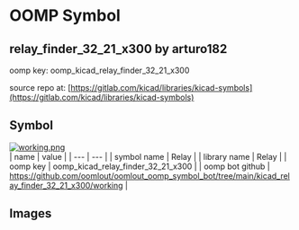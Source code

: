 # OOMP Symbol  
## relay_finder_32_21_x300  by arturo182  
  
oomp key: oomp_kicad_relay_finder_32_21_x300  
  
source repo at: [https://gitlab.com/kicad/libraries/kicad-symbols](https://gitlab.com/kicad/libraries/kicad-symbols)  
## Symbol  
  
[![working.png](working_600.png)](working.png)  
| name | value | 
| --- | --- | 
| symbol name | Relay | 
| library name | Relay | 
| oomp key | oomp_kicad_relay_finder_32_21_x300 | 
| oomp bot github | https://github.com/oomlout/oomlout_oomp_symbol_bot/tree/main/kicad_relay_finder_32_21_x300/working | 
## Images  
